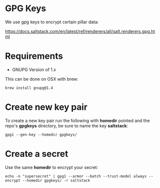 # GPG Keys

We use gpg keys to encrypt certain pillar data:

https://docs.saltstack.com/en/latest/ref/renderers/all/salt.renderers.gpg.html

# Requirements

  * GNUPG Version of 1.x

This can be done on OSX with brew:

```
brew install gnupg@1.4
```

# Create new key pair

To create a new key pair run the following with **homedir** pointed and the repo's **gpgkeys** directory,
be sure to name the key **saltstack**:

```
gpg1 --gen-key --homedir gpgkeys/
```

# Create a secret

Use the same **homedir** to encrypt your secret:

```
echo -n "supersecret" | gpg1 --armor --batch --trust-model always --encrypt --homedir gpgkeys/ -r saltstack
```
